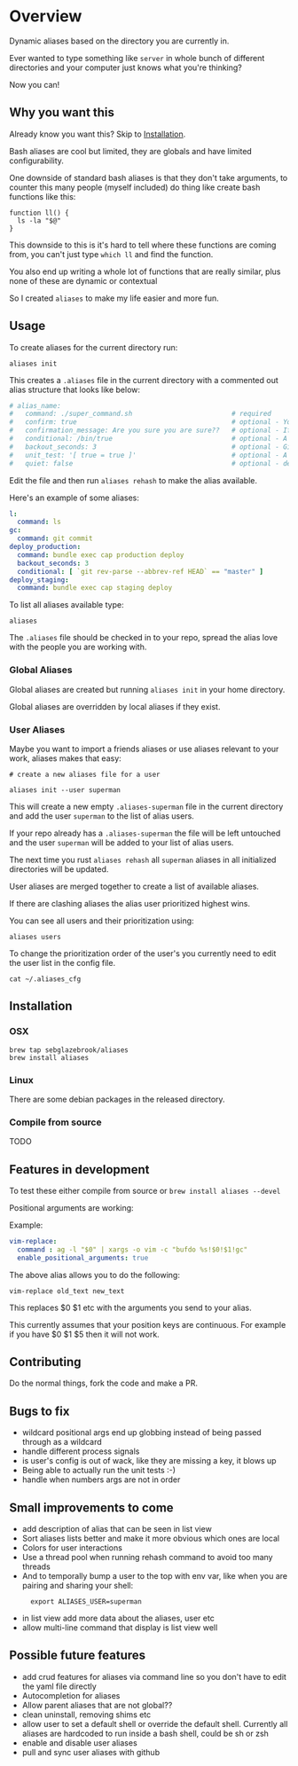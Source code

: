 # Overview

Dynamic aliases based on the directory you are currently in.

Ever wanted to type something like `server` in whole bunch of different directories and your computer just knows what you're thinking?

Now you can!

## Why you want this

Already know you want this? Skip to [Installation](#installation).

Bash aliases are cool but limited, they are globals and have limited configurability.

One downside of standard bash aliases is that they don't take arguments, to counter this many people (myself included) do thing like create bash functions like this:

```
function ll() {
  ls -la "$@"
}
```

This downside to this is it's hard to tell where these functions are coming from, you can't just type `which ll` and find the function.

You also end up writing a whole lot of functions that are really similar, plus none of these are dynamic or contextual

So I created `aliases` to make my life easier and more fun.

## Usage

To create aliases for the current directory run:

```
aliases init
```

This creates a `.aliases` file in the current directory with a commented out alias structure that looks like below:

```yaml
# alias_name:
#   command: ./super_command.sh                         # required
#   confirm: true                                       # optional - You will be asked to confirm before execution
#   confirmation_message: Are you sure you are sure??   # optional - If confirm is set to true then you this is your confirmation message
#   conditional: /bin/true                              # optional - A bash command that needs to be successful for the alias to run
#   backout_seconds: 3                                  # optional - Give's you a backout option (ctrl + c) before the alias is executed
#   unit_test: '[ true = true ]'                        # optional - A bash command that tells whether the alias is doing what you want
#   quiet: false                                        # optional - default 'false', when set to false evaluated command is printed to stderr before running
```

Edit the file and then run `aliases rehash` to make the alias available.

Here's an example of some aliases:

```yaml
l:
  command: ls
gc:
  command: git commit
deploy_production:
  command: bundle exec cap production deploy
  backout_seconds: 3
  conditional: [ `git rev-parse --abbrev-ref HEAD` == "master" ]
deploy_staging:
  command: bundle exec cap staging deploy
```

To list all aliases available type:

```
aliases
```

The `.aliases` file should be checked in to your repo, spread the alias love with the people you are working with.

### Global Aliases

Global aliases are created but running `aliases init` in your home directory.

Global aliases are overridden by local aliases if they exist.

### User Aliases

Maybe you want to import a friends aliases or use aliases relevant to your work, aliases makes that easy:

```
# create a new aliases file for a user

aliases init --user superman
```

This will create a new empty `.aliases-superman` file in the current directory and add the user `superman` to the list of alias users.

If your repo already has a `.aliases-superman` the file will be left untouched and the user `superman` will be added to your list of alias users.

The next time you rust `aliases rehash` all `superman` aliases in all initialized directories will be updated.

User aliases are merged together to create a list of available aliases.

If there are clashing aliases the alias user prioritized highest wins.

You can see all users and their prioritization using:

```
aliases users
```

To change the prioritization order of the user's you currently need to edit the user list in the config file.

```
cat ~/.aliases_cfg
```

## Installation

### OSX

```
brew tap sebglazebrook/aliases
brew install aliases
```

### Linux

There are some debian packages in the released directory.

### Compile from source

TODO

## Features in development

To test these either compile from source or `brew install aliases --devel`

Positional arguments are working:

Example:

```yaml
vim-replace:
  command : ag -l "$0" | xargs -o vim -c "bufdo %s!$0!$1!gc"
  enable_positional_arguments: true
``````

The above alias allows you to do the following:

```
vim-replace old_text new_text
```

This replaces $0 $1 etc with the arguments you send to your alias.

This currently assumes that your position keys are continuous. For example if you have $0 $1 $5 then it will not work.

## Contributing

Do the normal things, fork the code and make a PR.


## Bugs to fix

- wildcard positional args end up globbing instead of being passed through as a wildcard
- handle different process signals
- is user's config is out of wack, like they are missing a key, it blows up
- Being able to actually run the unit tests :-)
- handle when numbers args are not in order

## Small improvements to come

- add description of alias that can be seen in list view
- Sort aliases lists better and make it more obvious which ones are local
- Colors for user interactions
- Use a thread pool when running rehash command to avoid too many threads
- And to temporally bump a user to the top with env var, like when you are pairing and sharing your shell:
    ```
      export ALIASES_USER=superman
    ```
- in list view add more data about the aliases, user etc
- allow multi-line command that display is list view well

## Possible future features

- add crud features for aliases via command line so you don't have to edit the yaml file directly
- Autocompletion for aliases
- Allow parent aliases that are not global??
- clean uninstall, removing shims etc
- allow user to set a default shell or override the default shell. Currently all aliases are hardcoded to run inside a bash shell, could be sh or zsh
- enable and disable user aliases
- pull and sync user aliases with github
